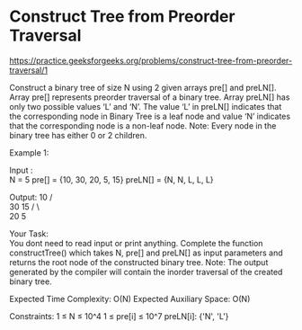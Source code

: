 # Construct Tree from Preorder Traversal


https://practice.geeksforgeeks.org/problems/construct-tree-from-preorder-traversal/1



Construct a binary tree of size N using 2 given arrays pre[] and preLN[]. Array pre[] represents preorder traversal of a binary tree. Array preLN[] has only two possible values ‘L’ and ‘N’. The value ‘L’ in preLN[] indicates that the corresponding node in Binary Tree is a leaf node and value ‘N’ indicates that the corresponding node is a non-leaf node.
Note: Every node in the binary tree has either 0 or 2 children.

Example 1:

Input :      
N = 5
pre[] = {10, 30, 20, 5, 15}
preLN[] = {N, N, L, L, L}

Output:
          10
        /    \
      30      15
     /  \     
   20    5   
 

Your Task:  
You dont need to read input or print anything. Complete the function constructTree() which takes N, pre[] and preLN[] as input parameters and returns the root node of the constructed binary tree.
Note: The output generated by the compiler will contain the inorder traversal of the created binary tree.
 

Expected Time Complexity: O(N)
Expected Auxiliary Space: O(N)


Constraints:
1 ≤ N ≤ 10^4
1 ≤ pre[i] ≤ 10^7
preLN[i]: {'N', 'L'}
